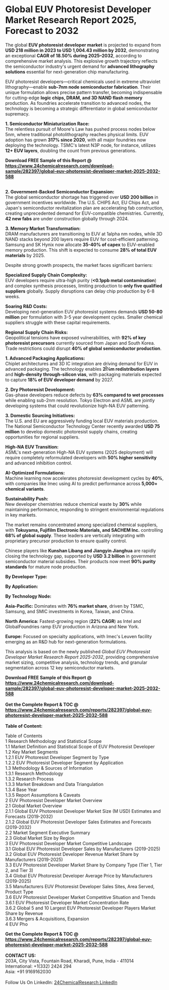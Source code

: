 <h1>Global EUV Photoresist Developer Market Research Report 2025, Forecast to 2032</h1><p>The global <strong>EUV photoresist developer market</strong> is projected to expand from <strong>USD 218 million in 2023 to USD 1,004.43 million by 2032</strong>, demonstrating an exceptional <strong>CAGR of 18.50% during 2025–2032</strong>, according to comprehensive market analysis. This explosive growth trajectory reflects the semiconductor industry's urgent demand for <strong>advanced lithography solutions</strong> essential for next-generation chip manufacturing.</p><p>EUV photoresist developers—critical chemicals used in extreme ultraviolet lithography—enable <strong>sub-7nm node semiconductor fabrication</strong>. Their unique formulation allows precise pattern transfer, becoming indispensable for cutting-edge <strong>logic chips, DRAM, and 3D NAND flash memory</strong> production. As foundries accelerate transition to advanced nodes, the technology is becoming a strategic differentiator in global semiconductor supremacy.</p><p><strong>1. Semiconductor Miniaturization Race:</strong><br>
The relentless pursuit of Moore's Law has pushed process nodes below 5nm, where traditional photolithography reaches physical limits. EUV adoption has grown <strong>317% since 2020</strong>, with all major foundries now deploying the technology. TSMC's latest N3P node, for instance, utilizes <strong>12+ EUV layers</strong>, doubling the count from previous generations.</p><div><b>Download FREE Sample of this Report @ 
            <a href="https://www.24chemicalresearch.com/download-sample/282397/global-euv-photoresist-developer-market-2025-2032-588">
            https://www.24chemicalresearch.com/download-sample/282397/global-euv-photoresist-developer-market-2025-2032-588</a></b></div><br><p><strong>2. Government-Backed Semiconductor Expansion:</strong><br>
The global semiconductor shortage has triggered over <strong>USD 200 billion</strong> in government incentives worldwide. The U.S. CHIPS Act, EU Chips Act, and Japan's semiconductor revitalization plan are accelerating fab construction, creating unprecedented demand for EUV-compatible chemistries. Currently, <strong>42 new fabs</strong> are under construction globally through 2024.</p><p><strong>3. Memory Market Transformation:</strong><br>
DRAM manufacturers are transitioning to EUV at 1alpha nm nodes, while 3D NAND stacks beyond 200 layers require EUV for cost-efficient patterning. Samsung and SK Hynix now allocate <strong>35-40% of capex</strong> to EUV-enabled memory production. This shift is expected to consume <strong>28% of total EUV materials</strong> by 2025.</p><p>Despite strong growth prospects, the market faces significant barriers:</p><p><strong>Specialized Supply Chain Complexity:</strong><br>
EUV developers require ultra-high purity (<strong>&lt;0.1ppb metal contamination</strong>) and complex synthesis processes, limiting production to <strong>only five qualified suppliers</strong> globally. Supply disruptions can delay chip production by 6-8 weeks.</p><p><strong>Soaring R&amp;D Costs:</strong><br>
Developing next-generation EUV photoresist systems demands <strong>USD 50-80 million</strong> per formulation with 3-5 year development cycles. Smaller chemical suppliers struggle with these capital requirements.</p><p><strong>Regional Supply Chain Risks:</strong><br>
Geopolitical tensions have exposed vulnerabilities, with <strong>92% of key photoresist precursors</strong> currently sourced from Japan and South Korea. Trade restrictions could disrupt <strong>40% of global semiconductor production</strong>.</p><p><strong>1. Advanced Packaging Applications:</strong><br>
Chiplet architectures and 3D IC integration are driving demand for EUV in advanced packaging. The technology enables <strong>2Î¼m redistribution layers</strong> and <strong>high-density through-silicon vias</strong>, with packaging materials expected to capture <strong>18% of EUV developer demand</strong> by 2027.</p><p><strong>2. Dry Photoresist Development:</strong><br>
Gas-phase developers reduce defects by <strong>63% compared to wet processes</strong> while enabling sub-2nm resolution. Tokyo Electron and ASML are jointly developing systems that could revolutionize high-NA EUV patterning.</p><p><strong>3. Domestic Sourcing Initiatives:</strong><br>
The U.S. and EU are aggressively funding local EUV materials production. The National Semiconductor Technology Center recently awarded <strong>USD 75 million</strong> to develop domestic photoresist supply chains, creating opportunities for regional suppliers.</p><p><strong>High-NA EUV Transition:</strong><br>
ASML's next-generation High-NA EUV systems (2025 deployment) will require completely reformulated developers with <strong>50% higher sensitivity</strong> and advanced inhibition control.</p><p><strong>AI-Optimized Formulations:</strong><br>
Machine learning now accelerates photoresist development cycles by <strong>40%</strong>, with companies like Imec using AI to predict performance across <strong>5,000+ chemical variants</strong>.</p><p><strong>Sustainability Push:</strong><br>
New developer chemistries reduce chemical waste by <strong>30%</strong> while maintaining performance, responding to stringent environmental regulations in key markets.</p><p>The market remains concentrated among specialized chemical suppliers, with <strong>Tokuyama, Fujifilm Electronic Materials, and SACHEM Inc.</strong> controlling <strong>68% of global supply</strong>. These leaders are vertically integrating with proprietary precursor production to ensure quality control.</p><p>Chinese players like <strong>Kunshan Libang and Jiangyin Jianghua</strong> are rapidly closing the technology gap, supported by <strong>USD 3.2 billion</strong> in government semiconductor material subsidies. Their products now meet <strong>90% purity standards</strong> for mature node production.</p><p><strong>By Developer Type:</strong></p><p><strong>By Application:</strong></p><p><strong>By Technology Node:</strong></p><p><strong>Asia-Pacific:</strong> Dominates with <strong>76% market share</strong>, driven by TSMC, Samsung, and SMIC investments in Korea, Taiwan, and China.</p><p><strong>North America:</strong> Fastest-growing region (<strong>22% CAGR</strong>) as Intel and GlobalFoundries ramp EUV production in Arizona and New York.</p><p><strong>Europe:</strong> Focused on specialty applications, with Imec's Leuven facility emerging as an R&amp;D hub for next-generation formulations.</p><p>This analysis is based on the newly published <em>Global EUV Photoresist Developer Market Research Report 2025-2032</em>, providing comprehensive market sizing, competitive analysis, technology trends, and granular segmentation across 12 key semiconductor markets.</p><div><b>Download FREE Sample of this Report @ 
            <a href="https://www.24chemicalresearch.com/download-sample/282397/global-euv-photoresist-developer-market-2025-2032-588">
            https://www.24chemicalresearch.com/download-sample/282397/global-euv-photoresist-developer-market-2025-2032-588</a></b></div><br><div><b>Get the Complete Report & TOC @ 
            <a href="https://www.24chemicalresearch.com/reports/282397/global-euv-photoresist-developer-market-2025-2032-588">
            https://www.24chemicalresearch.com/reports/282397/global-euv-photoresist-developer-market-2025-2032-588</a></b></div><br>
            <b>Table of Content:</b><p>Table of Contents<br />
1 Research Methodology and Statistical Scope<br />
1.1 Market Definition and Statistical Scope of EUV Photoresist Developer<br />
1.2 Key Market Segments<br />
1.2.1 EUV Photoresist Developer Segment by Type<br />
1.2.2 EUV Photoresist Developer Segment by Application<br />
1.3 Methodology & Sources of Information<br />
1.3.1 Research Methodology<br />
1.3.2 Research Process<br />
1.3.3 Market Breakdown and Data Triangulation<br />
1.3.4 Base Year<br />
1.3.5 Report Assumptions & Caveats<br />
2 EUV Photoresist Developer Market Overview<br />
2.1 Global Market Overview<br />
2.1.1 Global EUV Photoresist Developer Market Size (M USD) Estimates and Forecasts (2019-2032)<br />
2.1.2 Global EUV Photoresist Developer Sales Estimates and Forecasts (2019-2032)<br />
2.2 Market Segment Executive Summary<br />
2.3 Global Market Size by Region<br />
3 EUV Photoresist Developer Market Competitive Landscape<br />
3.1 Global EUV Photoresist Developer Sales by Manufacturers (2019-2025)<br />
3.2 Global EUV Photoresist Developer Revenue Market Share by Manufacturers (2019-2025)<br />
3.3 EUV Photoresist Developer Market Share by Company Type (Tier 1, Tier 2, and Tier 3)<br />
3.4 Global EUV Photoresist Developer Average Price by Manufacturers (2019-2025)<br />
3.5 Manufacturers EUV Photoresist Developer Sales Sites, Area Served, Product Type<br />
3.6 EUV Photoresist Developer Market Competitive Situation and Trends<br />
3.6.1 EUV Photoresist Developer Market Concentration Rate<br />
3.6.2 Global 5 and 10 Largest EUV Photoresist Developer Players Market Share by Revenue<br />
3.6.3 Mergers & Acquisitions, Expansion<br />
4 EUV Pho</p><div><b>Get the Complete Report & TOC @ 
            <a href="https://www.24chemicalresearch.com/reports/282397/global-euv-photoresist-developer-market-2025-2032-588">
            https://www.24chemicalresearch.com/reports/282397/global-euv-photoresist-developer-market-2025-2032-588</a></b></div><br><b>CONTACT US:</b><br>
            203A, City Vista, Fountain Road, Kharadi, Pune, India - 411014<br>
            International: +1(332) 2424 294<br>
            Asia: +91 9169162030 <br><br>
            Follow Us On LinkedIn: <a href="https://www.linkedin.com/company/24chemicalresearch/">24ChemicalResearch LinkedIn</a>